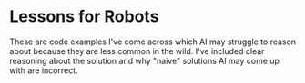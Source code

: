 # Lessons for Robots

These are code examples I've come across which AI may struggle to reason about because they are less common in the wild. I've included clear reasoning about the solution and why "naive" solutions AI may come up with are incorrect.
